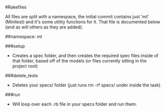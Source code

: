 #Rakefiles

All files are split with a namespace, the initial commit contains just 'mt' (Minitest) and it's some utility functions for it. That file is documented below (and as will others as they are added).

##namespace: mt

###setup

* Creates a spec folder, and then creates the required spec files inside of that folder, based off of the models (or files currently sitting in the project root)

###delete_tests

* Deletes your specs/ folder (just runs rm -rf specs/ under inside the task)

###run

* Will loop over each .rb file in your specs folder and run them.